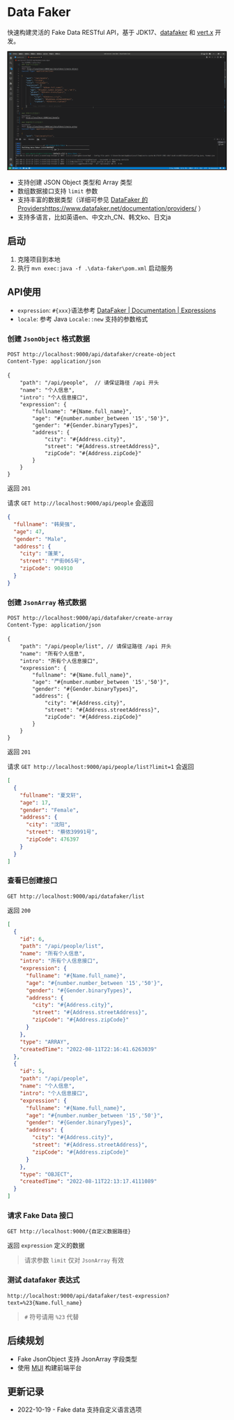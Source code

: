 # Data Faker

快速构建灵活的 Fake Data RESTful API，基于 JDK17、[datafaker](https://www.datafaker.net/) 和 [vert.x](https://vertx.io/) 开发。

![演示](img/演示-1.gif)

- 支持创建 JSON Object 类型和 Array 类型
- 数组数据接口支持 `limit` 参数
- 支持丰富的数据类型（详细可参见 [DataFaker 的 Providers]()https://www.datafaker.net/documentation/providers/ ）
- 支持多语言，比如英语en、中文zh_CN、韩文ko、日文ja

## 启动

1. 克隆项目到本地
2. 执行 `mvn exec:java -f .\data-faker\pom.xml` 启动服务

## API使用


- `expression`: `#{xxx}`语法参考 [DataFaker | Documentation | Expressions](https://www.datafaker.net/documentation/expressions/)
- `locale`: 参考 Java `Locale::new` 支持的参数格式

### 创建 `JsonObject` 格式数据

```
POST http://localhost:9000/api/datafaker/create-object  
Content-Type: application/json

{
    "path": "/api/people",  // 请保证路径 /api 开头
    "name": "个人信息",
    "intro": "个人信息接口",
    "expression": {
        "fullname": "#{Name.full_name}", 
        "age": "#{number.number_between '15','50'}",
        "gender": "#{Gender.binaryTypes}",
        "address": {
            "city": "#{Address.city}",
            "street": "#{Address.streetAddress}",
            "zipCode": "#{Address.zipCode}"
        }
    }
}
```
返回 `201`

请求 `GET http://localhost:9000/api/people` 会返回

```json
{
  "fullname": "韩昊强",
  "age": 47,
  "gender": "Male",
  "address": {
    "city": "蓬莱",
    "street": "严街065号",
    "zipCode": 904910
  }
}
```

### 创建 `JsonArray` 格式数据

```
POST http://localhost:9000/api/datafaker/create-array
Content-Type: application/json

{
    "path": "/api/people/list", // 请保证路径 /api 开头
    "name": "所有个人信息",
    "intro": "所有个人信息接口",
    "expression": {
        "fullname": "#{Name.full_name}", 
        "age": "#{number.number_between '15','50'}",
        "gender": "#{Gender.binaryTypes}",
        "address": {
            "city": "#{Address.city}",
            "street": "#{Address.streetAddress}",
            "zipCode": "#{Address.zipCode}"
        }
    }
}
```
返回 `201`

请求 `GET http://localhost:9000/api/people/list?limit=1` 会返回

```json
[
  {
    "fullname": "夏文轩",
    "age": 17,
    "gender": "Female",
    "address": {
      "city": "沈阳",
      "street": "蔡侬39991号",
      "zipCode": 476397
    }
  }
]
```

### 查看已创建接口

```
GET http://localhost:9000/api/datafaker/list
```

返回 `200`

```json
[
  {
    "id": 6,
    "path": "/api/people/list",
    "name": "所有个人信息",
    "intro": "所有个人信息接口",
    "expression": {
      "fullname": "#{Name.full_name}",
      "age": "#{number.number_between '15','50'}",
      "gender": "#{Gender.binaryTypes}",
      "address": {
        "city": "#{Address.city}",
        "street": "#{Address.streetAddress}",
        "zipCode": "#{Address.zipCode}"
      }
    },
    "type": "ARRAY",
    "createdTime": "2022-08-11T22:16:41.6263039"
  },
  {
    "id": 5,
    "path": "/api/people",
    "name": "个人信息",
    "intro": "个人信息接口",
    "expression": {
      "fullname": "#{Name.full_name}",
      "age": "#{number.number_between '15','50'}",
      "gender": "#{Gender.binaryTypes}",
      "address": {
        "city": "#{Address.city}",
        "street": "#{Address.streetAddress}",
        "zipCode": "#{Address.zipCode}"
      }
    },
    "type": "OBJECT",
    "createdTime": "2022-08-11T22:13:17.4111089"
  }
]
```

### 请求 Fake Data 接口

```
GET http://localhost:9000/{自定义数据路径}
```
返回 `expression` 定义的数据

> 请求参数 `limit` 仅对 `JsonArray` 有效

### 测试 datafaker 表达式 

```
http://localhost:9000/api/datafaker/test-expression?text=%23{Name.full_name}
```

> `#` 符号请用 `%23` 代替

## 后续规划

- Fake JsonObject 支持 JsonArray 字段类型
- 使用 [MUI](https://mui.com/zh/) 构建前端平台

## 更新记录

- 2022-10-19 - Fake data 支持自定义语言选项